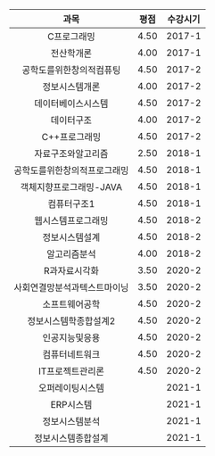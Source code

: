 |             과목             | 평점  | 수강시기 |
| :--------------------------: | :---: | :------: |
|         C프로그래밍          | 4.50  |  2017-1  |
|          전산학개론          | 4.00  |  2017-1  |
|   공학도를위한창의적컴퓨팅   | 4.50  |  2017-2  |
|        정보시스템개론        | 4.00  |  2017-2  |
|      데이터베이스시스템      | 4.50  |  2017-2  |
|          데이터구조          | 4.00  |  2017-2  |
|        C++프로그래밍         | 4.50  |  2017-2  |
|      자료구조와알고리즘      | 2.50  |  2018-1  |
| 공학도를위한창의적프로그래밍 | 4.50  |  2018-1  |
|   객체지향프로그래밍-JAVA    | 4.50  |  2018-1  |
|         컴퓨터구조1          | 4.50  |  2018-1  |
|      웹시스템프로그래밍      | 4.50  |  2018-2  |
|        정보시스템설계        | 4.50  |  2018-2  |
|         알고리즘분석         | 4.00  |  2018-2  |
|        R과자료시각화         | 3.50  |  2020-2  |
| 사회연결망분석과텍스트마이닝 | 3.50  |  2020-2  |
|        소프트웨어공학        | 4.50  |  2020-2  |
|    정보시스템학종합설계2     | 4.50  |  2020-2  |
|        인공지능및응용        | 4.50  |  2020-2  |
|        컴퓨터네트워크        | 4.50  |  2020-2  |
|       IT프로젝트관리론       | 4.50  |  2020-2  |
|       오퍼레이팅시스템       |       |  2021-1  |
|          ERP시스템           |       |  2021-1  |
|        정보시스템분석        |       |  2021-1  |
|      정보시스템종합설계      |       |  2021-1  |
